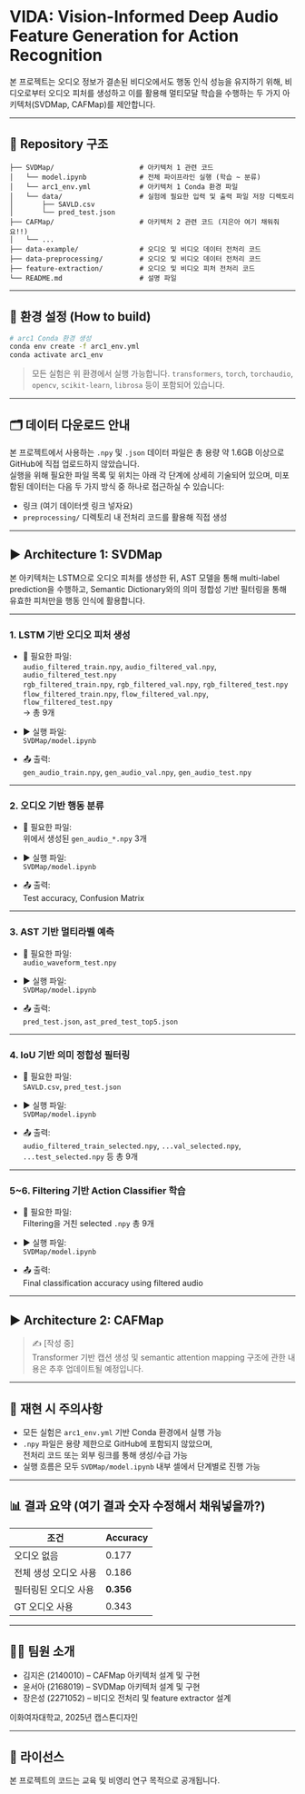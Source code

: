 # VIDA: Vision-Informed Deep Audio Feature Generation for Action Recognition

본 프로젝트는 오디오 정보가 결손된 비디오에서도 행동 인식 성능을 유지하기 위해, 비디오로부터 오디오 피처를 생성하고 이를 활용해 멀티모달 학습을 수행하는 두 가지 아키텍처(SVDMap, CAFMap)를 제안합니다.

---

## 📁 Repository 구조

```
├── SVDMap/                     # 아키텍처 1 관련 코드
│   └── model.ipynb             # 전체 파이프라인 실행 (학습 ~ 분류)
│   └── arc1_env.yml            # 아키텍처 1 Conda 환경 파일
│   └── data/                   # 실험에 필요한 입력 및 출력 파일 저장 디렉토리
│       ├── SAVLD.csv
│       └── pred_test.json
├── CAFMap/                     # 아키텍처 2 관련 코드 (지은아 여기 채워줘요!!)
│   └── ...
├── data-example/               # 오디오 및 비디오 데이터 전처리 코드
├── data-preprocessing/         # 오디오 및 비디오 데이터 전처리 코드
├── feature-extraction/         # 오디오 및 비디오 피처 전처리 코드
└── README.md                   # 설명 파일
```

---

## 🔧 환경 설정 (How to build)

```bash
# arc1 Conda 환경 생성
conda env create -f arc1_env.yml
conda activate arc1_env
```

> 모든 실험은 위 환경에서 실행 가능합니다. `transformers`, `torch`, `torchaudio`, `opencv`, `scikit-learn`, `librosa` 등이 포함되어 있습니다.

---

## 🗂️ 데이터 다운로드 안내

본 프로젝트에서 사용하는 `.npy` 및 `.json` 데이터 파일은 총 용량 약 1.6GB 이상으로 GitHub에 직접 업로드하지 않았습니다.  
실행을 위해 필요한 파일 목록 및 위치는 아래 각 단계에 상세히 기술되어 있으며, 미포함된 데이터는 다음 두 가지 방식 중 하나로 접근하실 수 있습니다:

-  링크 (여기 데이터셋 링크 넣자요)
- `preprocessing/` 디렉토리 내 전처리 코드를 활용해 직접 생성

---

## ▶️ Architecture 1: SVDMap

본 아키텍처는 LSTM으로 오디오 피처를 생성한 뒤, AST 모델을 통해 multi-label prediction을 수행하고, Semantic Dictionary와의 의미 정합성 기반 필터링을 통해 유효한 피처만을 행동 인식에 활용합니다.

---

### 1. LSTM 기반 오디오 피처 생성

- 📂 필요한 파일:  
  `audio_filtered_train.npy`, `audio_filtered_val.npy`, `audio_filtered_test.npy`  
  `rgb_filtered_train.npy`, `rgb_filtered_val.npy`, `rgb_filtered_test.npy`  
  `flow_filtered_train.npy`, `flow_filtered_val.npy`, `flow_filtered_test.npy`  
  → 총 9개

- ▶️ 실행 파일:  
  `SVDMap/model.ipynb`

- 📤 출력:  
  `gen_audio_train.npy`, `gen_audio_val.npy`, `gen_audio_test.npy`

---

### 2. 오디오 기반 행동 분류

- 📂 필요한 파일:  
  위에서 생성된 `gen_audio_*.npy` 3개

- ▶️ 실행 파일:  
  `SVDMap/model.ipynb`

- 📤 출력:  
  Test accuracy, Confusion Matrix

---

### 3. AST 기반 멀티라벨 예측

- 📂 필요한 파일:  
  `audio_waveform_test.npy`

- ▶️ 실행 파일:  
  `SVDMap/model.ipynb`

- 📤 출력:  
  `pred_test.json`, `ast_pred_test_top5.json`

---

### 4. IoU 기반 의미 정합성 필터링

- 📂 필요한 파일:  
  `SAVLD.csv`, `pred_test.json`

- ▶️ 실행 파일:  
  `SVDMap/model.ipynb`

- 📤 출력:  
  `audio_filtered_train_selected.npy`, `...val_selected.npy`, `...test_selected.npy` 등 총 9개

---

### 5~6. Filtering 기반 Action Classifier 학습

- 📂 필요한 파일:  
  Filtering을 거친 selected `.npy` 총 9개

- ▶️ 실행 파일:  
  `SVDMap/model.ipynb`

- 📤 출력:  
  Final classification accuracy using filtered audio

---

## ▶️ Architecture 2: CAFMap

> ✍️ [작성 중]  
Transformer 기반 캡션 생성 및 semantic attention mapping 구조에 관한 내용은 추후 업데이트될 예정입니다.

---

## 📌 재현 시 주의사항

- 모든 실험은 `arc1_env.yml` 기반 Conda 환경에서 실행 가능
- `.npy` 파일은 용량 제한으로 GitHub에 포함되지 않았으며,  
  전처리 코드 또는 외부 링크를 통해 생성/수급 가능
- 실행 흐름은 모두 `SVDMap/model.ipynb` 내부 셀에서 단계별로 진행 가능

---

## 📊 결과 요약 (여기 결과 숫자 수정해서 채워넣을까?)

| 조건                   | Accuracy |
|------------------------|----------|
| 오디오 없음            | 0.177    |
| 전체 생성 오디오 사용  | 0.186    |
| 필터링된 오디오 사용   | **0.356**|
| GT 오디오 사용         | 0.343    |

---

## 🧑‍💻 팀원 소개

- 김지은 (2140010) – CAFMap 아키텍처 설계 및 구현  
- 윤서아 (2168019) – SVDMap 아키텍처 설계 및 구현  
- 장은성 (2271052) – 비디오 전처리 및 feature extractor 설계  

이화여자대학교, 2025년 캡스톤디자인

---

## 📄 라이선스

본 프로젝트의 코드는 교육 및 비영리 연구 목적으로 공개됩니다.  
